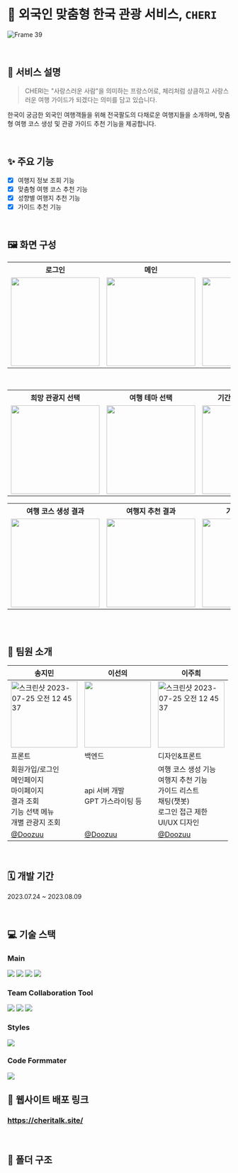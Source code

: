# 🍒 외국인 맞춤형 한국 관광 서비스, `CHERI`

![Frame 39](https://github.com/GEN-AI-CHERI/CHERI-FRONT/assets/104717341/2c79606f-9678-4cfc-81be-33346ac4f6b8)

<br>

## 📌 서비스 설명
>CHERI는 "사랑스러운 사람"을 의미하는 프랑스어로, 체리처럼 상큼하고 사랑스러운 여행 가이드가 되겠다는 의미를 담고 있습니다. <br>

한국이 궁금한 외국인 여행객들을 위해 전국팔도의 다채로운 여행지들을 소개하며, 맞춤형 여행 코스 생성 및 관광 가이드 추천 기능을 제공합니다.

<br>

## ✨ 주요 기능
- [x] 여행지 정보 조회 기능
- [x] 맞춤형 여행 코스 추천 기능
- [x] 성향별 여행지 추천 기능
- [x] 가이드 추천 기능

<br/>

## 🖼️ 화면 구성

<table>
	<th> 로그인</th>
	<th> 메인</th>
	<th> 마이페이지</th>
	<th> 메뉴</th>
  <th> 여행지 정보 조회</th>
	<tr>
		<td><img width="200px" src="https://github.com/GEN-AI-CHERI/CHERI-FRONT/assets/104717341/4475fc89-4027-4116-9569-1b2dd93a8ec6"></td>
		<td><img width="200px" src="https://github.com/GEN-AI-CHERI/CHERI-FRONT/assets/104717341/11b8af5a-a9d8-4bee-ae79-501636509e20"></td>
    <td><img width="200px" src="https://github.com/GEN-AI-CHERI/CHERI-FRONT/assets/104717341/76f89841-4fb2-49db-8ddb-b7393b52bf8e"></td>
		<td><img width="200px" src="https://github.com/GEN-AI-CHERI/CHERI-FRONT/assets/104717341/7ffe64ec-c6e7-4a8a-8c08-104ef49d2af9"></td>
    <td><img width="200px" src="https://github.com/GEN-AI-CHERI/CHERI-FRONT/assets/104717341/2ef3b154-39eb-48fa-ba6e-46206a69df98"></td>
	</tr>
</table>
<br/>
<table>
	<th>희망 관광지 선택</th>
	<th>여행 테마 선택</th>
	<th>기간 및 연령대 선택</th>
	<th>일행 유형 선택</th>
	<th>결과 생성 로딩 페이지</th>
	<tr>
		<td><img width="200px" src="https://github.com/GEN-AI-CHERI/CHERI-FRONT/assets/104717341/e40d4914-e070-40e5-b352-099ed71c321d"></td>
		<td><img width="200px" src="https://github.com/GEN-AI-CHERI/CHERI-FRONT/assets/104717341/437c81d1-2708-464f-ad63-2a6de91097de"></td>
		<td><img width="200px" src="https://github.com/GEN-AI-CHERI/CHERI-FRONT/assets/104717341/9aab60c7-354a-4889-9c23-91d8b92833c4"></td>
		<td><img width="200px" src="https://github.com/GEN-AI-CHERI/CHERI-FRONT/assets/104717341/d4550e9b-2b5f-4357-b970-a56bbf99d050"></td>
		<td><img width="200px" src="https://github.com/GEN-AI-CHERI/CHERI-FRONT/assets/104717341/75d2c25f-225c-4d8d-82ab-9b3db87d441e"></td>
	</tr>
</table>
<table>
	<th> 여행 코스 생성 결과</th>
	<th> 여행지 추천 결과</th>
	<th> 가이드 리스트</th>
	<th> 가이드 상세</th>
  <th>로그인 전 접근 제한</th>
	<tr>
    	<td><img width="200px" src="https://github.com/GEN-AI-CHERI/CHERI-FRONT/assets/104717341/a092351c-9d25-482b-ad10-b45067e51f20"></td>
	<td><img width="200px" src="https://github.com/GEN-AI-CHERI/CHERI-FRONT/assets/104717341/6640e49e-8e4d-4463-9319-a87d250bcd173"></td>
	<td><img width="200px" src="https://github.com/GEN-AI-CHERI/CHERI-FRONT/assets/104717341/8869724b-189e-43b7-b157-313b01940f9d"></td>
    	<td><img width="200px" src="https://github.com/GEN-AI-CHERI/CHERI-FRONT/assets/104717341/9a778f36-e2e9-405c-ab66-70643bbf81b1"></td>
	<td><img width="200px" src="https://github.com/GEN-AI-CHERI/CHERI-FRONT/assets/104717341/92537b97-8f53-49c2-991c-5b01cd533f16"></td>
 </tr>
</table>
<br/>

<br>

## 👥 팀원 소개
|송지민|이선의|이주희|
|---|---|---|
|<img width="150px" alt="스크린샷 2023-07-25 오전 12 45 37" src="https://github.com/EFUB-SURFERS/BagEasy-front/assets/104717341/678ff507-7836-4c9c-ba4f-a58a2b9b9896">|<img style="width:150px" src="https://github.com/EduTechProjects/.github/assets/104717341/cda21e5d-5917-4b56-8c38-9418f5993cd6"/>|<img width="150px" alt="스크린샷 2023-07-25 오전 12 45 37" src="https://github.com/EFUB-SURFERS/BagEasy-front/assets/104717341/76e28349-f536-46bc-8341-c46f8d3dab37">|
|프론트|백엔드|디자인&프론트|
|회원가입/로그인 <br> 메인페이지 <br> 마이페이지 <br> 결과 조회 <br> 기능 선택 메뉴 <br> 개별 관광지 조회| api 서버 개발 <br> GPT 가스라이팅 등| 여행 코스 생성 기능 <br> 여행지 추천 기능 <br> 가이드 리스트 <br> 채팅(챗봇)  <br> 로그인 접근 제한 <br> UI/UX 디자인|
|[@Doozuu](https://github.com/Doozuu)|[@Doozuu](https://github.com/Doozuu)|[@Doozuu](https://github.com/Doozuu)|

<br>

## 🗓 개발 기간
2023.07.24 ~ 2023.08.09

<br>

## 💻 기술 스택

### Main

<img src="https://img.shields.io/badge/javascript-F7DF1E?style=for-the-badge&logo=javascript&logoColor=black"> <img src="https://img.shields.io/badge/react-61DAFB?style=for-the-badge&logo=react&logoColor=black"> <img src="https://img.shields.io/badge/redux-764ABC?style=for-the-badge&logo=redux&logoColor=white"> <img src="https://img.shields.io/badge/react router-CA4245?style=for-the-badge&logo=reactrouter&logoColor=white">

### Team Collaboration Tool

<img src="https://img.shields.io/badge/notion-EBEBEB?style=for-the-badge&logo=notion&logoColor=000000"> <img src="https://img.shields.io/badge/github-292727?style=for-the-badge&logo=github&logoColor=white"> <img src="https://img.shields.io/badge/figma-F24E1E?style=for-the-badge&logo=figma&logoColor=white">

### Styles

<img src="https://img.shields.io/badge/styled components-DB7093?style=for-the-badge&logo=styled-components&logoColor=white">

### Code Formmater

<img src="https://img.shields.io/badge/prettier-F7B93E?style=for-the-badge&logo=prettier&logoColor=black">

<br>

## 🔗 웹사이트 배포 링크

### https://cheritalk.site/

<br>

## 📁 폴더 구조

```javascript
```
